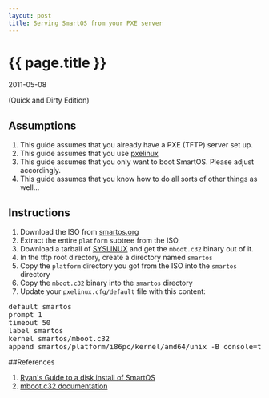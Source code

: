 ```yaml
---
layout: post
title: Serving SmartOS from your PXE server
---
```


# {{ page.title }}
<p class="meta">2011-05-08</p>
(Quick and Dirty Edition)

## Assumptions
 1. This guide assumes that you already have a PXE (TFTP) server set up.
 1. This guide assumes that you use [pxelinux](http://syslinux.zytor.com/wiki/index.php/PXELINUX)
 1. This guide assumes that you only want to boot SmartOS.  Please adjust accordingly.
 1. This guide assumes that you know how to do all sorts of other things as well...

## Instructions
 1. Download the ISO from [smartos.org](http://smartos.org/)
 1. Extract the entire `platform` subtree from the ISO.
 1. Download a tarball of [SYSLINUX](http://syslinux.zytor.com/wiki/index.php/Download) and get the `mboot.c32` binary out of it.
 1. In the tftp root directory, create a directory named <code>smartos</code>
 1. Copy the `platform` directory you got from the ISO into the `smartos` directory
 1. Copy the `mboot.c32` binary into the `smartos` directory
 1. Update your `pxelinux.cfg/default` file with this content:
 <pre>
default smartos
prompt 1
timeout 50
label smartos
kernel smartos/mboot.c32
append smartos/platform/i86pc/kernel/amd64/unix -B console=text,standalone=true,noimport=true,root_shadow='$5$2HOHRnK3$NvLlm.1KQBbB0WjoP7xcIwGnllhzp2HnT.mDO7DpxYA' --- smartos/platform/i86pc/amd64/boot_archive
</pre>

##References
 1. [Ryan's Guide to a disk install of SmartOS](http://www.ryan.net/smartos-disk-blogpost/real_disk_smartos.html)
 1. [mboot.c32 documentation](http://syslinux.zytor.com/wiki/index.php/Mboot.c32)
